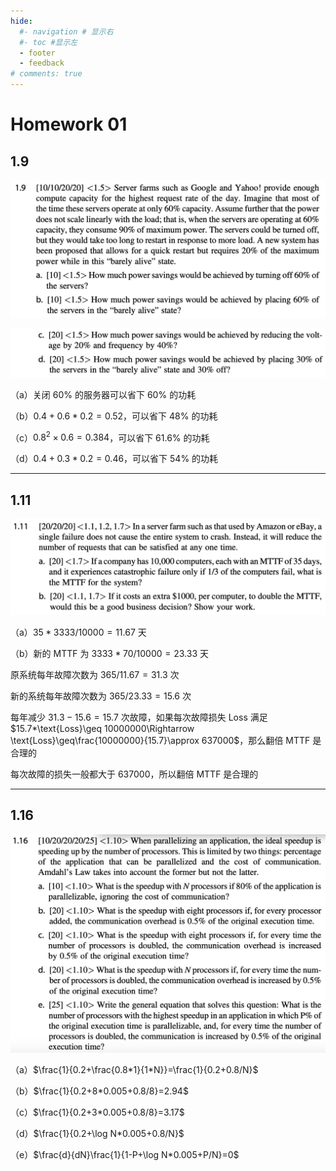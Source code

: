 ```yaml
---
hide:
  #- navigation # 显示右
  #- toc #显示左
  - footer
  - feedback
# comments: true
--- 
```


# Homework 01

## 1.9

![](../../../assets/Pasted%20image%2020250407000049.png)

![](../../../assets/Pasted%20image%2020250407000058.png)

（a）关闭 60% 的服务器可以省下 60% 的功耗

（b）$0.4+0.6*0.2=0.52$，可以省下 48% 的功耗

（c）$0.8^2\times 0.6=0.384$，可以省下 61.6% 的功耗

（d）$0.4+0.3*0.2=0.46$，可以省下 54% 的功耗
***
## 1.11

![](../../../assets/Pasted%20image%2020250407000314.png)

（a）$35*3333/10000=11.67$ 天

（b）新的 MTTF 为 $3333*70/10000=23.33$ 天

原系统每年故障次数为 $365/11.67=31.3$ 次

新的系统每年故障次数为 $365/23.33=15.6$ 次

每年减少 $31.3-15.6=15.7$ 次故障，如果每次故障损失 Loss 满足 $15.7*\text{Loss}\geq 10000000\Rightarrow \text{Loss}\geq\frac{10000000}{15.7}\approx 637000$，那么翻倍 MTTF 是合理的

每次故障的损失一般都大于 $637000$，所以翻倍 MTTF 是合理的
***
## 1.16

![](../../../assets/Pasted%20image%2020250407000349.png)

（a）$\frac{1}{0.2+\frac{0.8*1}{1*N}}=\frac{1}{0.2+0.8/N}$

（b）$\frac{1}{0.2+8*0.005+0.8/8}=2.94$

（c）$\frac{1}{0.2+3*0.005+0.8/8}=3.17$

（d）$\frac{1}{0.2+\log N*0.005+0.8/N}$

（e）$\frac{d}{dN}\frac{1}{1-P+\log N*0.005+P/N}=0$
